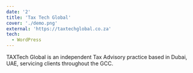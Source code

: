 ```yaml
---
date: '2'
title: 'Tax Tech Global'
cover: './demo.png'
external: 'https://taxtechglobal.co.za'
tech:
  - WordPress
---
```


TAXTech Global is an independent Tax Advisory practice based in Dubai, UAE, servicing clients throughout the GCC.

